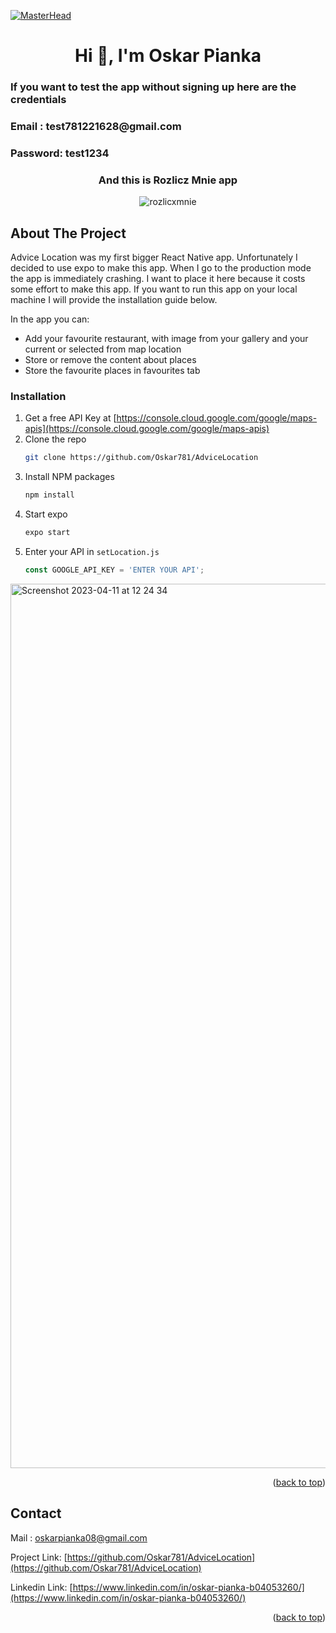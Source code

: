 [![MasterHead](https://teamquest.pl/img/static/blog/reactjs.jpeg)](https://reactnative.dev/)
<h1 align="center">Hi 👋, I'm Oskar Pianka</h1>
<h3>If you want to test the app without signing up here are the credentials </h3>
<h3> Email : test781221628@gmail.com </h3>
<h3> Password: test1234 </h3>
<h3 align="center">And this is Rozlicz Mnie app</h3>

<!-- Improved compatibility of back to top link: See: https://github.com/othneildrew/Best-README-Template/pull/73 -->
<a name="readme-top"></a>

<div align="center">

![rozlicxmnie](https://user-images.githubusercontent.com/97236622/231148717-eba401fb-65f1-494a-95a5-777c1547fe4b.gif)
</div>








<!-- ABOUT THE PROJECT -->
## About The Project

Advice Location was my first bigger React Native app. Unfortunately I decided to use expo to make this app. When I go to the production mode the app is immediately crashing. I want to place it here because it costs some effort to make this app. If you want to run this app on your local machine I will provide the installation guide below.

In the app you can:
* Add your favourite restaurant, with image from your gallery and your current or selected from map location
* Store or remove the content about places
* Store the favourite places in favourites tab 




### Installation


1. Get a free API Key at [https://console.cloud.google.com/google/maps-apis](https://console.cloud.google.com/google/maps-apis)
2. Clone the repo
   ```sh
   git clone https://github.com/Oskar781/AdviceLocation
   ```
3. Install NPM packages
   ```sh
   npm install
   ```
4. Start expo
   ```sh
   expo start
   ```
5. Enter your API in `setLocation.js`
   ```js
   const GOOGLE_API_KEY = 'ENTER YOUR API';
   ```

<img width="1415" alt="Screenshot 2023-04-11 at 12 24 34" src="https://user-images.githubusercontent.com/97236622/231132819-0bb8e886-2558-48be-a763-5898bf4df999.png">
<p align="right">(<a href="#readme-top">back to top</a>)</p>




<!-- CONTACT -->
## Contact

Mail : oskarpianka08@gmail.com

Project Link: [https://github.com/Oskar781/AdviceLocation](https://github.com/Oskar781/AdviceLocation)

Linkedin Link: [https://www.linkedin.com/in/oskar-pianka-b04053260/](https://www.linkedin.com/in/oskar-pianka-b04053260/)

<p align="right">(<a href="#readme-top">back to top</a>)</p>

